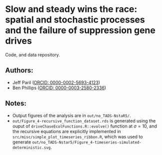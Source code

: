 # Slow and steady wins the race: spatial and stochastic processes and the failure of suppression gene drives

Code, and data repository.

## Authors:
- Jeff Paril ([ORCID: 0000-0002-5693-4123](https://orcid.org/0000-0002-5693-4123))
- Ben Phillips ([ORCID: 0000-0003-2580-2336](https://orcid.org/0000-0003-2580-2336))

## Notes:

- Output figures of the analysis are in `out/no_TADS-NstaR5/`.
- `out/Figure_4-recursive_function_dataset.rds` is generated using the ouput of `driveChaseEcolFunctions.R::evolve()` function at $\sigma=10$, and the recursive equations are explicitly implemented in `src/misc/simple_plot_timeseries_ribbon.R`, which was used to generate `out/no_TADS-Nstar5/Figure_4-timeseries-simulated-deterministic.svg`.
